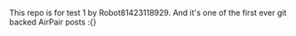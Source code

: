 This repo is for test 1 by Robot81423118929. And it's one of the first ever git backed AirPair posts :{}